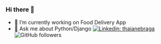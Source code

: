 ### Hi there 👋
- 🔭 I’m currently working on Food Delivery App
- 💬 Ask me about Python/Django
[![Linkedin: thaianebraga](https://img.shields.io/badge/-amarjot-blue?style=flat-square&logo=Linkedin&logoColor=white&link=https://www.linkedin.com/in/amarjotsingh21/)](https://www.linkedin.com/in/amarjotsingh21/)
![GitHub followers](https://img.shields.io/github/followers/AmarjotSingh21?label=Follow&style=social)

<!--
**AmarjotSingh21/AmarjotSingh21** is a ✨ _special_ ✨ repository because its `README.md` (this file) appears on your GitHub profile.

Here are some ideas to get you started:

- 🔭 I’m currently working on ...
- 🌱 I’m currently learning ...
- 👯 I’m looking to collaborate on ...
- 🤔 I’m looking for help with ...
- 💬 Ask me about ...
- 📫 How to reach me: ...
- 😄 Pronouns: ...
- ⚡ Fun fact: ...
-->
